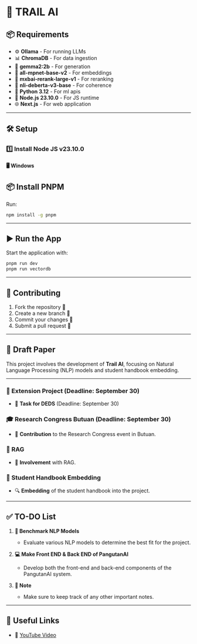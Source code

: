 # 🤖 TRAIL AI

## 📦 Requirements

-  ⚙️ **Ollama** - For running LLMs
-  📊 **ChromaDB** - For data ingestion
-  🔮 **gemma2:2b** - For generation
-  🧠 **all-mpnet-base-v2** - For embeddings
-  🔰 **mxbai-rerank-large-v1** - For reranking
-  💬 **nli-deberta-v3-base** - For coherence
-  🐍 **Python 3.12** - For ml apis
-  🦕 **Node.js 23.10.0** - For JS runtime
-  🌐 **Next.js** - For web application

---

## 🛠️ Setup

### 1️⃣ Install **Node JS v23.10.0**

#### 🖥️ Windows

## 📦 Install PNPM

Run:

```sh
npm install -g pnpm
```

---

## ▶️ Run the App

Start the application with:

```sh
pnpm run dev
pnpm run vectordb
```

---

## 🤝 Contributing

1. Fork the repository 🍴
2. Create a new branch 🌱
3. Commit your changes 📌
4. Submit a pull request 🔄

---

## 📄 Draft Paper

This project involves the development of **Trail AI**, focusing on Natural Language Processing (NLP) models and student handbook embedding.

---

### 📅 Extension Project (Deadline: September 30)

-  🔧 **Task for DEDS** (Deadline: September 30)

### 🎓 Research Congress Butuan (Deadline: September 30)

-  📢 **Contribution** to the Research Congress event in Butuan.

### 🔗 RAG

-  🤝 **Involvement** with RAG.

### 📘 Student Handbook Embedding

-  🔍 **Embedding** of the student handbook into the project.

---

## ✅ TO-DO List

1. **🚀 Benchmark NLP Models**

   -  Evaluate various NLP models to determine the best fit for the project.

2. **💻 Make Front END & Back END of PangutanAI**

   -  Develop both the front-end and back-end components of the PangutanAI system.

3. **📝 Note**
   -  Make sure to keep track of any other important notes.

---

## 🔗 Useful Links

-  🎥 [YouTube Video](https://youtu.be/klTvEwg3oJ4)
